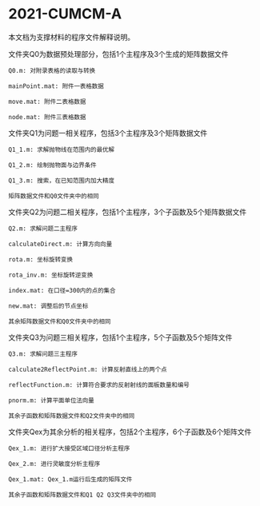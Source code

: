 # 2021-CUMCM-A

本文档为支撑材料的程序文件解释说明。

文件夹Q0为数据预处理部分，包括1个主程序及3个生成的矩阵数据文件

	Q0.m: 对附录表格的读取与转换
	
	mainPoint.mat: 附件一表格数据
	
	move.mat: 附件二表格数据
	
	node.mat: 附件三表格数据


文件夹Q1为问题一相关程序，包括3个主程序及3个矩阵数据文件

	Q1_1.m: 求解抛物线在范围内的最优解
	
	Q1_2.m: 绘制抛物面与边界条件
	
	Q1_3.m: 搜索，在已知范围内加大精度
	
	矩阵数据文件和Q0文件夹中的相同
	

文件夹Q2为问题二相关程序，包括1个主程序，3个子函数及5个矩阵数据文件
	
	Q2.m: 求解问题二主程序
	
	calculateDirect.m: 计算方向向量
	
	rota.m: 坐标旋转变换
	
	rota_inv.m: 坐标旋转逆变换
	
	index.mat: 在口径=300内的点的集合
	
	new.mat: 调整后的节点坐标
	
	其余矩阵数据文件和Q0文件夹中的相同


文件夹Q3为问题三相关程序，包括1个主程序，5个子函数及5个矩阵文件
	
	Q3.m: 求解问题三主程序
	
	calculate2ReflectPoint.m: 计算反射直线上的两个点
	
	reflectFunction.m: 计算符合要求的反射射线的面板数量和编号
	
	pnorm.m: 计算平面单位法向量
	
	其余子函数和矩阵数据文件和Q2文件夹中的相同
	
	
文件夹Qex为其余分析的相关程序，包括2个主程序，6个子函数及6个矩阵文件
	
	Qex_1.m: 进行扩大接受区域口径分析主程序
	
	Qex_2.m: 进行灵敏度分析主程序
	
	Qex_1.mat: Qex_1.m运行后生成的矩阵文件
	
	其余子函数和矩阵数据文件和Q1 Q2 Q3文件夹中的相同
